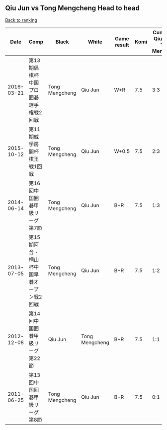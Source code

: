 ## Qiu Jun vs Tong Mengcheng Head to head

[Back to ranking](../../index.md)




| **Date** | **Comp** | **Black** | **White** | **Game result** | **Komi** | **Cumulative Qiu Jun vs Tong Mengcheng** | **Qiu Jun streak** | **Tong Mengcheng streak** | 
| --- | --- | --- | --- | --- | --- | --- | --- | --- |
| 2016-03-21 | 第13期倡棋杯中国プロ囲碁選手権戦2回戦 | Tong Mengcheng | Qiu Jun | W+R | 7.5 | 3:3 | 2 | 0 | 
| 2015-10-12 | 第11期威孚房開杯棋王戦1回戦 | Tong Mengcheng | Qiu Jun | W+0.5 | 7.5 | 2:3 | 1 | 0 | 
| 2014-06-14 | 第16回中国囲碁甲級リーグ第7節 | Tong Mengcheng | Qiu Jun | B+R | 7.5 | 1:3 | 0 | 2 | 
| 2013-07-05 | 第15期阿含・桐山杯中国早碁オープン戦2回戦 | Tong Mengcheng | Qiu Jun | B+R | 7.5 | 1:2 | 0 | 1 | 
| 2012-12-08 | 第14回中国囲碁甲級リーグ第22節 | Qiu Jun | Tong Mengcheng | B+R | 7.5 | 1:1 | 1 | 0 | 
| 2011-06-25 | 第13回中国囲碁甲級リーグ第8節 | Tong Mengcheng | Qiu Jun | B+R | 7.5 | 0:1 | 0 | 1 |





